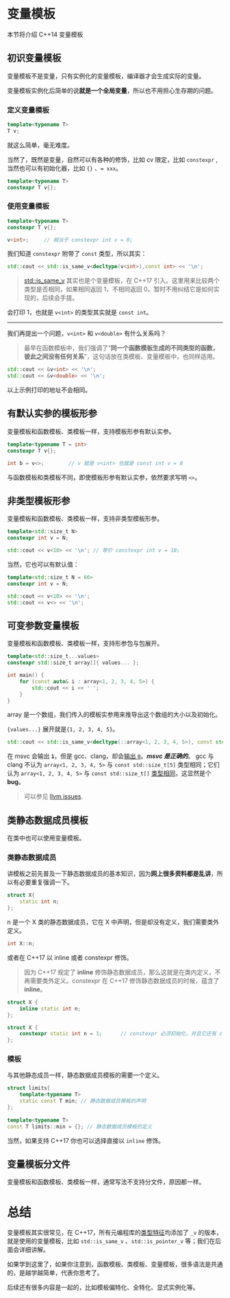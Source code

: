 # 变量模板

本节将介绍 C++14 变量模板

## 初识变量模板

变量模板不是变量，只有实例化的变量模板，编译器才会生成实际的变量。

变量模板实例化后简单的说**就是一个全局变量**，所以也不用担心生存期的问题。

### 定义变量模板

```cpp
template<typename T>
T v;
```

就这么简单，毫无难度。

当然了，既然是变量，自然可以有各种的修饰，比如 cv 限定，比如 `constexpr` ,当然也可以有初始化器，比如 `{}` 、`= xxx`。

```cpp
template<typename T>
constexpr T v{};
```

### 使用变量模板

```cpp
template<typename T>
constexpr T v{};

v<int>;     // 相当于 constexpr int v = 0;
```

我们知道 `constexpr` 附带了 `const` 类型，所以其实：

```cpp
std::cout << std::is_same_v<decltype(v<int>),const int> << '\n';
```

> [std::is_same_v](https://zh.cppreference.com/w/cpp/types/is_same) 其实也是个变量模板，在 C++17 引入。这里用来比较两个类型是否相同，如果相同返回 1，不相同返回 0。暂时不用纠结它是如何实现的，后续会手搓。

会打印 1，也就是 `v<int>` 的类型其实就是 `const int`。

---

我们再提出一个问题，`v<int>` 和 `v<double>` 有什么关系吗？

> 最早在函数模板中，我们强调了“**同一个函数模板生成的不同类型的函数，彼此之间没有任何关系**”，这句话放在类模板、变量模板中，也同样适用。

```cpp
std::cout << &v<int> << '\n';
std::cout << &v<double> << '\n';
```

以上示例打印的地址不会相同。

## 有默认实参的模板形参

变量模板和函数模板、类模板一样，支持模板形参有默认实参。

```cpp
template<typename T = int>
constexpr T v{};

int b = v<>;        // v 就是 v<int> 也就是 const int v = 0
```

与函数模板和类模板不同，即使模板形参有默认实参，依然要求写明 `<>`。

## 非类型模板形参

变量模板和函数模板、类模板一样，支持非类型模板形参。

```cpp
template<std::size_t N>
constexpr int v = N;

std::cout << v<10> << '\n'; // 等价 constexpr int v = 10;
```

当然，它也可以有默认值：

```cpp
template<std::size_t N = 66>
constexpr int v = N;

std::cout << v<10> << '\n';
std::cout << v<> << '\n';
```

## 可变参数变量模板

变量模板和函数模板、类模板一样，支持形参包与包展开。

```cpp
template<std::size_t...values>
constexpr std::size_t array[]{ values... };

int main() {
    for (const auto& i : array<1, 2, 3, 4, 5>) {
        std::cout << i << ' ';
    }
}
```

array 是一个数组，我们传入的模板实参用来推导出这个数组的大小以及初始化。

`{values...}` 展开就是`{1, 2, 3, 4, 5}`。

```cpp
std::cout << std::is_same_v<decltype(::array<1, 2, 3, 4, 5>), const std::size_t[5]>; // 1
```

在 msvc 会输出 **`1`**，但是 gcc、clang，却会[输出 `0`](https://godbolt.org/z/xzGx87fTK)。***msvc 是正确的***。
gcc 与 clang 不认为 `array<1, 2, 3, 4, 5>` 与 `const std::size_t[5]` 类型相同；它们认为 `array<1, 2, 3, 4, 5>` 与 `const std::size_t[]` [类型相同](https://godbolt.org/z/TdGrK3aW1)，这显然是个 **bug**。

> 可以参见 [llvm issues](https://github.com/llvm/llvm-project/issues/79750).

## 类静态数据成员模板

在类中也可以使用变量模板。

### 类静态数据成员

讲模板之前先普及一下静态数据成员的基本知识，因为**网上很多资料都是乱讲**，所以有必要重复强调一下。

```cpp
struct X{
    static int n;
};
```

n 是一个 X 类的静态数据成员，它在 X 中声明，但是却没有定义，我们需要类外定义。

```cpp
int X::n;
```

或者在 C++17 以 inline 或者 constexpr 修饰。

> 因为 C++17 规定了 **inline** 修饰静态数据成员，那么这就是在类内定义，不再需要类外定义。constexpr 在 C++17 修饰静态数据成员的时候，蕴含了 **inline**。

```cpp
struct X {
    inline static int n;
};

struct X {
    constexpr static int n = 1;      // constexpr 必须初始化，并且它还有 const 属性
};
```

### 模板

与其他静态成员一样，静态数据成员模板的需要一个定义。

```cpp
struct limits{
    template<typename T>
    static const T min; // 静态数据成员模板的声明
};
 
template<typename T>
const T limits::min = {}; // 静态数据成员模板的定义
```

当然，如果支持 C++17 你也可以选择直接以 `inline` 修饰。

## 变量模板分文件

变量模板和函数模板、类模板一样，通常写法不支持分文件，原因都一样。

# 总结

变量模板其实很常见，在 C++17，所有元编程库的[类型特征](https://zh.cppreference.com/w/cpp/meta)均添加了 `_v` 的版本，就是使用的变量模板，比如 `std::is_same_v` 、`std::is_pointer_v` 等；我们在后面会详细讲解。

如果学到这里了，如果你注意到，函数模板、类模板、变量模板，很多语法是共通的，是越学越简单，代表你思考了。

后续还有很多内容是一起的，比如模板偏特化、全特化、显式实例化等。